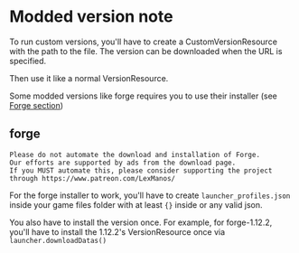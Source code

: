 # Modded version note
To run custom versions, you'll have to create a CustomVersionResource with the path to the file.
The version can be downloaded when the URL is specified.

Then use it like a normal VersionResource.

Some modded versions like forge requires you to use their installer (see [Forge section](#forge))

## forge
    Please do not automate the download and installation of Forge.
    Our efforts are supported by ads from the download page.
    If you MUST automate this, please consider supporting the project through https://www.patreon.com/LexManos/
For the forge installer to work, you'll have to create `launcher_profiles.json` inside your game files folder with at least `{}` inside or any valid json.

You also have to install the version once.
For example, for forge-1.12.2, you'll have to install the 1.12.2's VersionResource once via `launcher.downloadDatas()`
